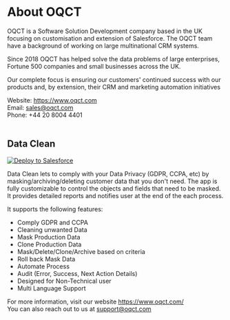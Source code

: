 # About OQCT

OQCT is a Software Solution Development company based in the UK focusing on customisation and extension of Salesforce.
The OQCT team have a background of working on large multinational CRM systems.

Since 2018 OQCT has helped solve the data problems of large enterprises, Fortune 500 companies and small businesses across the UK.

Our complete focus is ensuring our customers' continued success with our products and, by extension, their CRM and marketing automation initiatives

Website:
https://www.oqct.com <br/>
Email:
sales@oqct.com<br/>
Phone:
+44 20 8004 4401
<br/><br/>

## Data Clean

<a href="https://githubsfdeploy.herokuapp.com?owner=OQCT-Limited&repo=Data-Clean&ref=master">
  <img alt="Deploy to Salesforce"
       src="https://raw.githubusercontent.com/afawcett/githubsfdeploy/master/deploy.png">
</a>
<br/>

Data Clean lets to comply with your Data Privacy (GDPR, CCPA, etc) by masking/archiving/deleting customer data that you don't need.
The app is fully customizable to control the objects and fields that need to be masked. It provides detailed reports and notifies user at the end of the each process.

It supports the following features:

* Comply GDPR and CCPA
* Cleaning unwanted Data
* Mask Production Data
* Clone Production Data
* Mask/Delete/Clone/Archive based on criteria
* Roll back Mask Data
* Automate Process
* Audit (Error, Success, Next Action Details)
* Designed for Non-Technical user
* Multi Language Support

For more information, visit our website https://www.oqct.com/ <br/>
You can also reach out to us at support@oqct.com
